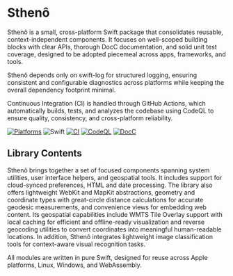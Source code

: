 # Sthenô

Sthenô is a small, cross-platform Swift package that consolidates reusable, context-independent components. It focuses on well-scoped building blocks with clear APIs, thorough DocC documentation, and solid unit test coverage, designed to be adopted piecemeal across apps, frameworks, and tools.

Sthenô depends only on swift-log for structured logging, ensuring consistent and configurable diagnostics across platforms while keeping the overall dependency footprint minimal.

Continuous Integration (CI) is handled through GitHub Actions, which automatically builds, tests, and analyzes the codebase using CodeQL to ensure quality, consistency, and cross-platform reliability.

[![Platforms](https://img.shields.io/badge/platforms-macOS%20%7C%20macCatalyst%20%7C%20iOS%20%7C%20watchOS%20%7C%20tvOS%20%7C%20visionOS%20%7C%20Linux%20%7C%20Windows%20%7C%20WebAssembly-lightgrey)]()
![Swift](https://img.shields.io/badge/Swift-6.2-orange?logo=swift)
[![CI](https://github.com/auvents-brave/Stheno/actions/workflows/build.yml/badge.svg)](https://github.com/auvents-brave/Stheno/actions/workflows/build.yml)
[![CodeQL](https://github.com/auvents-brave/Stheno/actions/workflows/github-code-scanning/codeql/badge.svg)](https://github.com/auvents-brave/Stheno/actions/workflows/github-code-scanning/codeql)
[![DocC](https://img.shields.io/badge/docs-available-brightgreen)](https://auvents-brave.github.io/Stheno/)

## Library Contents

Sthenô brings together a set of focused components spanning system utilities, user interface helpers, and geospatial tools. It includes support for cloud-synced preferences, HTML and date processing.
The library also offers lightweight WebKit and MapKit abstractions, geometry and coordinate types with great-circle distance calculations for accurate geodesic measurements, and convenience views for embedding web content. Its geospatial capabilities include WMTS Tile Overlay support with local caching for efficient and offline-ready visualization and reverse geocoding utilities to convert coordinates into meaningful human-readable locations.
In addition, Sthenô integrates lightweight image classification tools for context-aware visual recognition tasks.

All modules are written in pure Swift, designed for reuse across Apple platforms, Linux, Windows, and WebAssembly.
